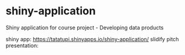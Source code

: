 # shiny-application
Shiny application for course project - Developing data products

shiny app: https://tatatupi.shinyapps.io/shiny-application/
slidify pitch presentation: 
